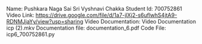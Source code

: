 Name: Pushkara Naga Sai Sri Vyshnavi Chakka
Student Id: 700752861
Video Link: https://drive.google.com/file/d/1a7-jlXj2-s6uflwhS4jtA9-RDNMJjaYy/view?usp=sharing
Video Documentation: Video Documentation icp (2).mkv
Documentation file: documentation_6.pdf
Code File: icp6_700752861.py
